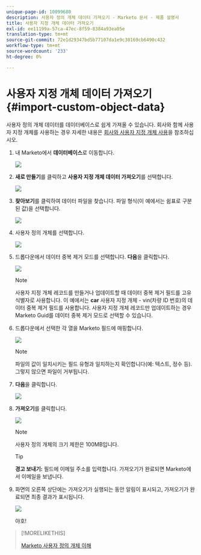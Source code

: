 ```yaml
---
unique-page-id: 10099680
description: 사용자 정의 개체 데이터 가져오기 - Marketo 문서 - 제품 설명서
title: 사용자 지정 개체 데이터 가져오기
exl-id: ee11199a-57ca-47ec-8f59-8384a93ea05e
translation-type: tm+mt
source-git-commit: 72e1d29347bd5b77107da1e9c30169cb6490c432
workflow-type: tm+mt
source-wordcount: '233'
ht-degree: 0%

---
```


# 사용자 지정 개체 데이터 가져오기 {#import-custom-object-data}

사용자 정의 개체 데이터를 데이터베이스로 쉽게 가져올 수 있습니다. 회사와 함께 사용자 지정 개체를 사용하는 경우 자세한 내용은 [회사와 사용자 지정 개체 사용](/help/marketo/product-docs/administration/marketo-custom-objects/understanding-marketo-custom-objects.md#using-custom-objects-with-companies)을 참조하십시오.

1. 내 Marketo에서 **데이터베이스**&#x200B;로 이동합니다.

   ![](assets/db-1.png)

1. **새로 만들기**&#x200B;를 클릭하고 **사용자 지정 개체 데이터 가져오기**&#x200B;를 선택합니다.

   ![](assets/image2016-4-7-10-6-54.png)

1. **찾아보기**&#x200B;를 클릭하여 데이터 파일을 찾습니다. 파일 형식(이 예에서는 쉼표로 구분된 값)을 선택합니다.

   ![](assets/image2016-4-13-14-3a21-3a53.png)

1. 사용자 정의 개체를 선택합니다.

   ![](assets/image2016-4-13-14-3a24-3a54.png)

1. 드롭다운에서 데이터 중복 제거 모드를 선택합니다. **다음**&#x200B;을 클릭합니다.

   ![](assets/image2016-4-13-14-3a28-3a7.png)

   >[!NOTE]
   >
   >사용자 지정 개체 레코드를 만들거나 업데이트할 때 데이터 중복 제거 필드를 고유 식별자로 사용합니다. 이 예에서는 **car** 사용자 지정 개체 - vin(차량 ID 번호)의 데이터 중복 제거 필드를 사용합니다. 사용자 지정 개체 레코드만 업데이트하는 경우 Marketo Guid를 데이터 중복 제거 모드로 선택할 수 있습니다.

1. 드롭다운에서 선택한 각 열을 Marketo 필드에 매핑합니다.

   ![](assets/image2016-4-13-14-3a36-3a57.png)

   >[!NOTE]
   >
   >파일의 값이 일치시키는 필드 유형과 일치하는지 확인합니다(예: 텍스트, 정수 등). 그렇지 않으면 파일이 거부됩니다.

1. **다음**&#x200B;을 클릭합니다.

   ![](assets/image2016-4-13-14-3a38-3a41.png)

1. **가져오기**&#x200B;를 클릭합니다.

   ![](assets/image2016-4-7-13-3a15-3a9.png)

   >[!NOTE]
   >
   >사용자 정의 개체의 크기 제한은 100MB입니다.

   >[!TIP]
   >
   >**경고 보내기:** 필드에 이메일 주소를 입력합니다. 가져오기가 완료되면 Marketo에서 이메일을 보냅니다.

1. 화면의 오른쪽 상단에는 가져오기가 실행되는 동안 알림이 표시되고, 가져오기가 완료되면 최종 결과가 표시됩니다.

   ![](assets/image2016-4-13-14-3a41-3a1.png)

   야호!

>[!MORELIKETHIS]
>
>[Marketo 사용자 정의 개체 이해](/help/marketo/product-docs/administration/marketo-custom-objects/understanding-marketo-custom-objects.md)
